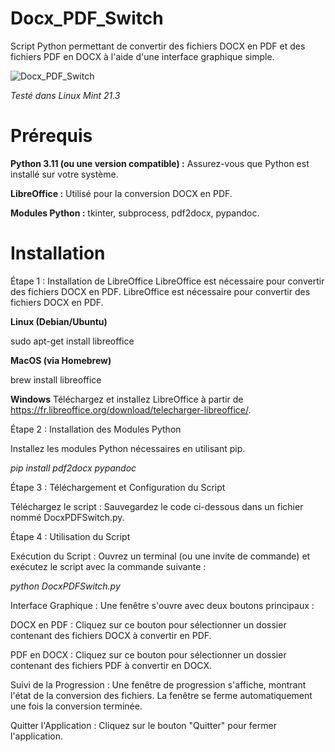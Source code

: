 # Docx_PDF_Switch

Script Python permettant de convertir des fichiers DOCX en PDF et des fichiers PDF en DOCX à l'aide d'une interface graphique simple.

![Docx_PDF_Switch](https://github.com/danydube1971/Docx_PDF_Switch/assets/74633244/7a5f58ad-4095-4e47-b542-cb74d1d217cb)

*Testé dans Linux Mint 21.3*

# Prérequis

**Python 3.11 (ou une version compatible) :** Assurez-vous que Python est installé sur votre système. 

**LibreOffice :** Utilisé pour la conversion DOCX en PDF. 

**Modules Python :** tkinter, subprocess, pdf2docx, pypandoc. 

# Installation

Étape 1 : Installation de LibreOffice LibreOffice est nécessaire pour convertir des fichiers DOCX en PDF. 
LibreOffice est nécessaire pour convertir des fichiers DOCX en PDF. 

**Linux (Debian/Ubuntu)**

sudo apt-get install libreoffice

**MacOS (via Homebrew)**

brew install libreoffice

**Windows**
Téléchargez et installez LibreOffice à partir de https://fr.libreoffice.org/download/telecharger-libreoffice/.

Étape 2 : Installation des Modules Python

Installez les modules Python nécessaires en utilisant pip.

*pip install pdf2docx pypandoc*

Étape 3 : Téléchargement et Configuration du Script

Téléchargez le script : Sauvegardez le code ci-dessous dans un fichier nommé DocxPDFSwitch.py.

Étape 4 : Utilisation du Script

Exécution du Script : Ouvrez un terminal (ou une invite de commande) et exécutez le script avec la commande suivante :

*python DocxPDFSwitch.py*
    
   Interface Graphique : Une fenêtre s'ouvre avec deux boutons principaux :
       
  DOCX en PDF : Cliquez sur ce bouton pour sélectionner un dossier contenant des fichiers DOCX à convertir en PDF.
       
  PDF en DOCX : Cliquez sur ce bouton pour sélectionner un dossier contenant des fichiers PDF à convertir en DOCX.
  
  Suivi de la Progression : Une fenêtre de progression s'affiche, montrant l'état de la conversion des fichiers. La fenêtre se ferme automatiquement une fois la conversion terminée.
  
  Quitter l'Application : Cliquez sur le bouton "Quitter" pour fermer l'application.

  

    
       
    

